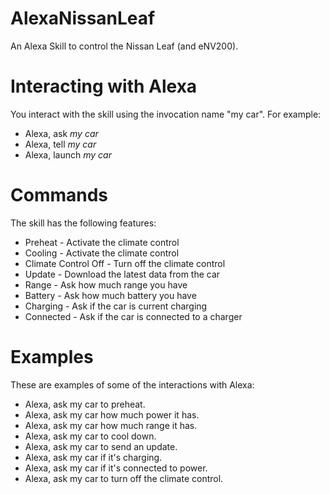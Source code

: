 # AlexaNissanLeaf
An Alexa Skill to control the Nissan Leaf (and eNV200).

# Interacting with Alexa
You interact with the skill using the invocation name "my car". For example:

* Alexa, ask *my car*
* Alexa, tell *my car*
* Alexa, launch *my car*

# Commands
The skill has the following features:

* Preheat - Activate the climate control
* Cooling - Activate the climate control
* Climate Control Off - Turn off the climate control
* Update - Download the latest data from the car
* Range - Ask how much range you have
* Battery - Ask how much battery you have
* Charging - Ask if the car is current charging
* Connected - Ask if the car is connected to a charger

# Examples
These are examples of some of the interactions with Alexa:

* Alexa, ask my car to preheat.
* Alexa, ask my car how much power it has.
* Alexa, ask my car how much range it has.
* Alexa, ask my car to cool down. 
* Alexa, ask my car to send an update. 
* Alexa, ask my car if it's charging.
* Alexa, ask my car if it's connected to power.
* Alexa, ask my car to turn off the climate control.